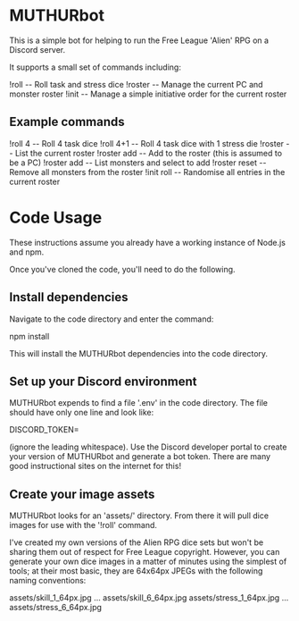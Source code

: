 # MUTHURbot
This is a simple bot for helping to run the Free League 'Alien' RPG on a Discord server.

It supports a small set of commands including:

  !roll   -- Roll task and stress dice
  !roster -- Manage the current PC and monster roster
  !init   -- Manage a simple initiative order for the current roster

## Example commands

  !roll 4                   -- Roll 4 task dice
  !roll 4+1                 -- Roll 4 task dice with 1 stress die
  !roster                   -- List the current roster
  !roster add <entityname>  -- Add <entityname> to the roster (this is assumed to be a PC)
  !roster add               -- List monsters and select to add
  !roster reset             -- Remove all monsters from the roster
  !init roll                -- Randomise all entries in the current roster

# Code Usage
These instructions assume you already have a working instance of Node.js and npm.

Once you've cloned the code, you'll need to do the following.

## Install dependencies
Navigate to the code directory and enter the command:

  npm install

This will install the MUTHURbot dependencies into the code directory.

## Set up your Discord environment
MUTHURbot expends to find a file '.env' in the code directory. The file 
should have only one line and look like:

  DISCORD_TOKEN=<your bot token here>

(ignore the leading whitespace). Use the Discord developer portal to create your 
version of MUTHURbot and generate a bot token. There are many good instructional 
sites on the internet for this!

## Create your image assets
MUTHURbot looks for an 'assets/' directory. From there it will pull dice images 
for use with the '!roll' command.

I've created my own versions of the Alien RPG dice sets but won't be sharing them 
out of respect for Free League copyright. However, you can generate your own 
dice images in a matter of minutes using the simplest of tools; at their most 
basic, they are 64x64px JPEGs with the following naming conventions:

  assets/skill_1_64px.jpg
  ...
  assets/skill_6_64px.jpg
  assets/stress_1_64px.jpg
  ...
  assets/stress_6_64px.jpg